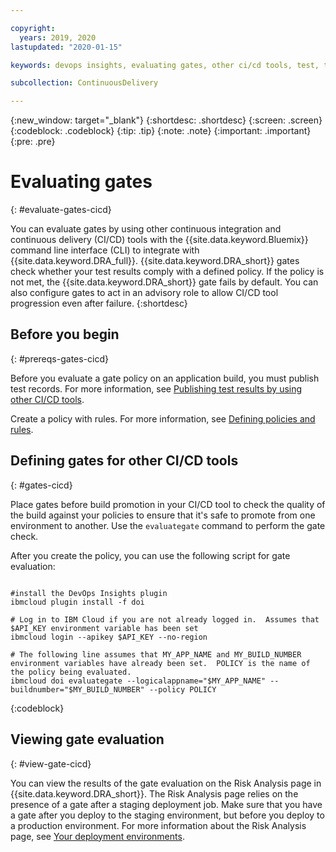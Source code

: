 ```yaml
---

copyright:
  years: 2019, 2020
lastupdated: "2020-01-15"

keywords: devops insights, evaluating gates, other ci/cd tools, test, tests, gate, gate failing, app, risk

subcollection: ContinuousDelivery

---
```


{:new_window: target="_blank"}
{:shortdesc: .shortdesc}
{:screen: .screen}
{:codeblock: .codeblock}
{:tip: .tip}
{:note: .note}
{:important: .important}
{:pre: .pre}

# Evaluating gates
{: #evaluate-gates-cicd}

You can evaluate gates by using other continuous integration and continuous delivery (CI/CD) tools with the {{site.data.keyword.Bluemix}} command line interface (CLI) to integrate with {{site.data.keyword.DRA_full}}. {{site.data.keyword.DRA_short}} gates check whether your test results comply with a defined policy. If the policy is not met, the {{site.data.keyword.DRA_short}} gate fails by default. You can also configure gates to act in an advisory role to allow CI/CD tool progression even after failure.
{:shortdesc}


## Before you begin
{: #prereqs-gates-cicd}

Before you evaluate a gate policy on an application build, you must publish test records. For more information, see [Publishing test results by using other CI/CD tools](/docs/ContinuousDelivery?topic=ContinuousDelivery-publish-test-cicd).

Create a policy with rules. For more information, see [Defining policies and rules](/docs/ContinuousDelivery?topic=ContinuousDelivery-defining-policies-rules).


## Defining gates for other CI/CD tools
{: #gates-cicd}

Place gates before build promotion in your CI/CD tool to check the quality of the build against your policies to ensure that it's safe to promote from one environment to another. Use the `evaluategate` command to perform the gate check. 

After you create the policy, you can use the following script for gate evaluation:
```

#install the DevOps Insights plugin
ibmcloud plugin install -f doi

# Log in to IBM Cloud if you are not already logged in.  Assumes that $API_KEY environment variable has been set
ibmcloud login --apikey $API_KEY --no-region

# The following line assumes that MY_APP_NAME and MY_BUILD_NUMBER environment variables have already been set.  POLICY is the name of the policy being evaluated.
ibmcloud doi evaluategate --logicalappname="$MY_APP_NAME" --buildnumber="$MY_BUILD_NUMBER" --policy POLICY
```
{:codeblock}


## Viewing gate evaluation
{: #view-gate-cicd}

You can view the results of the gate evaluation on the Risk Analysis page in {{site.data.keyword.DRA_short}}. The Risk Analysis page relies on the presence of a gate after a staging deployment job. Make sure that you have a gate after you deploy to the staging environment, but before you deploy to a production environment. For more information about the Risk Analysis page, see [Your deployment environments](/docs/ContinuousDelivery?topic=ContinuousDelivery-deployment-environment).
